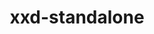 ---
title: "xxd-standalone"
layout: cache
category: package
meta: {"versions": ["8.2.1201"], "compilers": ["gcc@8.3.1", "gcc@9.3.0", "gcc@7.5.0", "gcc@8.4.1", "gcc@10.3.0"]}
spec_files: 
 - "xxd-standalone@8.2.1201%gcc@8.4.1 arch=linux-rhel8-x86_64": spec-0.json
 - "xxd-standalone@8.2.1201%gcc@9.3.0 arch=linux-rhel7-x86_64": spec-1.json
 - "xxd-standalone@8.2.1201%gcc@9.3.0 arch=linux-ubuntu20.04-x86_64": spec-2.json
 - "xxd-standalone@8.2.1201%gcc@8.3.1 arch=linux-rhel8-x86_64": spec-3.json
 - "xxd-standalone@8.2.1201%gcc@10.3.0 arch=linux-ubuntu21.04-x86_64": spec-4.json
 - "xxd-standalone@8.2.1201%gcc@7.5.0 arch=linux-ubuntu18.04-x86_64": spec-5.json

---